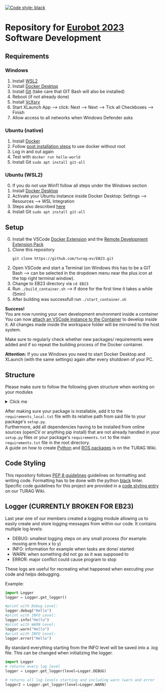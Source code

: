 [![Code style: black](https://img.shields.io/badge/code%20style-black-000000.svg)](https://github.com/psf/black)

# Repository for [Eurobot 2023](https://www.eurobot.org/eurobot-contest/eurobot-2023/) Software Development

## Requirements
### Windows
1. Install [WSL2](https://learn.microsoft.com/en-us/windows/wsl/install) 
2. Install [Docker Desktop](https://www.docker.com/products/docker-desktop/)
3. Install [Git](https://git-scm.com/download/win) (take care that GIT Bash will also be installed)
4. Reboot (if not already done)
5. Install [VcXsrv](https://sourceforge.net/projects/vcxsrv/)
6. Start XLaunch App --> click: Next --> Next --> Tick all Checkboxes --> Finish
7. Allow access to all networks when Windows Defender asks

### Ubuntu (native)
1. Install [Docker](https://docs.docker.com/engine/install/ubuntu/#install-using-the-repository)
2. Follow [post installation steps](https://docs.docker.com/engine/install/ubuntu/#install-using-the-repository) to use docker without root  
3. Log in and out again
4. Test with `docker run hello-world`
5. Install Git `sudo apt install git-all`

### Ubuntu (WSL2)
0. If you do not use Win11 follow all steps under the Windows section
1. Install [Docker Desktop](https://www.docker.com/products/docker-desktop/)
2. Activate your Ubuntu instance inside Docker Desktop: Settings --> Resources --> WSL Integration
3. Steps also described [here](https://docs.docker.com/desktop/windows/wsl/)
4. Install Git `sudo apt install git-all`

## Setup
0. Install the VSCode [Docker Extension](https://marketplace.visualstudio.com/items?itemName=ms-azuretools.vscode-docker) and the [Remote Development Extension Pack](https://marketplace.visualstudio.com/items?itemName=ms-vscode-remote.vscode-remote-extensionpack) 
1. Clone this repository
    ```
    git clone https://github.com/turag-ev/EB23.git
    ```
2. Open VSCode and start a Terminal (on Windows this has to be a GIT Bash --> can be selected in the dropdown menu near the plus icon at the top right terminal window).
3. Change to EB23 directory via `cd EB23`
4. Run `./build_container.sh` --> if done for the first time it takes a while (5min)
5. After building was successfull run `./start_container.sh`

**Success!**  
You are now running your own development environment inside a container
You can now [attach an VSCode instance to the Container](https://code.visualstudio.com/docs/devcontainers/attach-container#_attach-to-a-docker-container) to develop inside it. All changes made inside the workspace folder will be mirrored to the host system.

Make sure to regularly check whether new packages/ requirements were added and if so repeat the building process of the Docker container.  

**Attention:** If you use Windows you need to start Docker Desktop and XLaunch (with the same settings) again after every shutdown of your PC.

## Structure
Please make sure to follow the following given structure when working on your modules

<details>
  <summary>Click me</summary>

    
    EB23                                        -> parent directory of this repository
    │   .gitignore
    │   install_requirements.py
    │   LICENSE
    │   README.md
    │   requirements.txt
    │   requirements_local.txt
    │
    └───workspace                               -> global workspace
        ├───python_packages                     -> workspace for python only packages
        │   │   README.md
        │   │
        │   ├───Helpers                         -> subdirectory for helper packages
        │   │   ├───Logger
        │   │   |   │   LICENSE
        │   │   |   │   pyproject.toml
        │   │   |   │   README.md
        │   │   |   │
        │   │   |   └───src
        │   │   |       └───Logger
        │   │   |               Logger.py
        │   │   |               __init__.py
        │   │   |
        │   │   └...                            -> more helper packages (Enumerations,...)
        │   │
        │   ├───InternalMechanics               -> subdirectory for IM python packages
        │   │   │   README.md
        │   │   │
        │   │   └───IMA_Interface
        │   │       │   LICENSE
        │   │       │   pyproject.toml
        │   │       │
        │   │       └───IMA_Interface
        │   │               interface.py
        │   │               __init__.py
        │   │
        │   └───...                             -> more subdirectories (Pathfinding, Gameplanning, ...)
        │
        └───ros_packages                        -> workspace for ros packages
            │   README.md
            │
            └───src
                ├───IMAM                        -> ros package (InternalMechanicsActionsManager)
                |       .gitkeep
                |
                └───...                         -> more ros packages
    

</details>

After making sure your package is installable, add it to the `requirements_local.txt` file with its relative path from said file to your package's `setup.py`.  
Furthermore, add all dependencies having to be installed from online sources (openCV or anything pip install) that are 
not already handled in your `setup.py` files or your package's `requirements.txt` to the main `requirements.txt` file
in the root directory.  
A guide on how to create [Python](https://intern.turag.de/wiki/doku.php?id=050_software:anleitungen:creating_python_packages) and [ROS packages](https://docs.ros.org/en/foxy/Tutorials/Beginner-Client-Libraries/Creating-Your-First-ROS2-Package.html) is on the TURAG Wiki.

## Code Styling
This repository follows [PEP 8 guidelines](https://peps.python.org/pep-0008/) guidelines on formatting and writing code. Formatting has to be done with the python 
[black](https://pypi.org/project/black/) linter. Specific code guidelines for this project are provided in a [code styling entry](https://intern.turag.de/wiki/doku.php?id=01_eurobot:eurobot_2023:code_styling_guidelines) on our TURAG Wiki.

## Logger (CURRENTLY BROKEN FOR EB23)

  
Last year one of our members created a logging module allowing us to easily create and store logging messages from within our code.
It contains multiple log levels:
- DEBUG: smallest logging steps on any small process (for example: moving arm from x to y)
- INFO: information for example when tasks are done/ started
- WARN: when something did not go as it was supposed to
- ERROR: major conflict could cause program to stop

These logs are useful for recreating what happened when executing your code and helps debugging.

Example:
```python
import Logger
logger = Logger.get_logger()

#print with Debug Level:
logger.debug("Hello")
#print with INFO Level:
logger.info("Hello")
#print with WARN Level:
logger.warn("Hello")
#print with INFO Level:
logger.error("Hello")
```

By standard everything starting from the INFO level will be saved into a .log file. This can be changed when initializing the logger.
```python
import Logger
# returns every log level
logger = Logger.get_logger(level=Logger.DEBUG)

# returns all log levels starting and including warn (warn and error
logger2 = Logger.get_logger(level=Logger.WARN)
```




